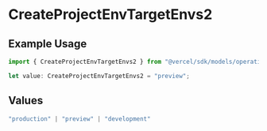 # CreateProjectEnvTargetEnvs2

## Example Usage

```typescript
import { CreateProjectEnvTargetEnvs2 } from "@vercel/sdk/models/operations";

let value: CreateProjectEnvTargetEnvs2 = "preview";
```

## Values

```typescript
"production" | "preview" | "development"
```